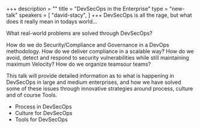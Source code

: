 +++
description = ""
title = "DevSecOps in the Enterprise"
type = "new-talk"
speakers = [
        "david-stacy",
]
+++
DevSecOps is all the rage, but what does it really mean in todays
world...

What real-world problems are solved through DevSecOps?

How do we do Security/Compliance and Governance in a DevOps methodology.
How do we deliver compliance in a scalable way? How do we avoid, detect
and respond to security vulnerabilities while still maintaining maximum
Velocity? How do we organize teamsour teams?

This talk will provide detailed information as to what is happening in
DevSecOps in large and medium enterprises, and how we have solved some
of these issues through innovative strategies around process, culture
and of course Tools.

* Process in DevSecOps
* Culture for DevSecOps
* Tools for DevSecOps